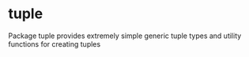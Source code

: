 # tuple
Package tuple provides extremely simple generic tuple types and utility functions for creating tuples
